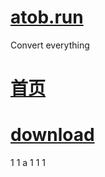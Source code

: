 # <a href="https://atob.run" target="_blank">atob.run</a>
Convert everything
# <a href="https://ismanong.github.io/atob.run/">首页</a>
# <a href="https://ismanong.github.io/atob.run/download/app/download.html">download</a>

1
1
a
1
1
1
